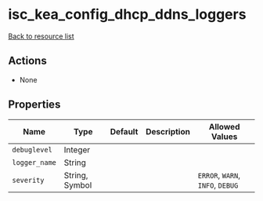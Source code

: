 # isc_kea_config_dhcp_ddns_loggers

[Back to resource list](../README.md#resources)

## Actions

- None

## Properties

| Name          | Type           | Default | Description | Allowed Values                   |
| ------------- | -------------- | ------- | ----------- | -------------------------------- |
| `debuglevel`  | Integer        |         |             |                                  |
| `logger_name` | String         |         |             |                                  |
| `severity`    | String, Symbol |         |             | `ERROR`, `WARN`, `INFO`, `DEBUG` |

